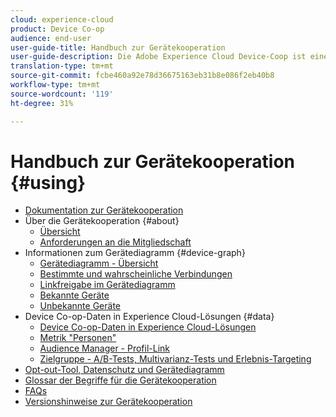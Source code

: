 ```yaml
---
cloud: experience-cloud
product: Device Co-op
audience: end-user
user-guide-title: Handbuch zur Gerätekooperation
user-guide-description: Die Adobe Experience Cloud Device-Coop ist eine digitale Genossenschaft, bei der teilnehmende Kunden Informationen zu Gerätelinks austauschen. Diese Informationen helfen ihnen, ihren Kunden wertvolle und konsistente geräteübergreifende Erlebnisse bereitzustellen.
translation-type: tm+mt
source-git-commit: fcbe460a92e78d36675163eb31b8e086f2eb40b8
workflow-type: tm+mt
source-wordcount: '119'
ht-degree: 31%

---
```



# Handbuch zur Gerätekooperation {#using}

+ [Dokumentation zur Gerätekooperation](home.md)
+ Über die Gerätekooperation {#about}
   + [Übersicht](about/overview.md)
   + [Anforderungen an die Mitgliedschaft](about/requirements.md)
+ Informationen zum Gerätediagramm {#device-graph}
   + [Gerätediagramm - Übersicht](processes/device-graph-overview.md)
   + [Bestimmte und wahrscheinliche Verbindungen](processes/links.md)
   + [Linkfreigabe im Gerätediagramm](processes/link-sharing.md)
   + [Bekannte Geräte](processes/known-device.md)
   + [Unbekannte Geräte](processes/unknown-device.md)
+ Device Co-op-Daten in Experience Cloud-Lösungen {#data}
   + [Device Co-op-Daten in Experience Cloud-Lösungen](other-solutions/other-solutions.md)
   + [Metrik &quot;Personen&quot;](other-solutions/people.md)
   + [Audience Manager - Profil-Link](other-solutions/proflie-link.md)
   + [Zielgruppe - A/B-Tests, Multivarianz-Tests und Erlebnis-Targeting](other-solutions/target.md)
+ [Opt-out-Tool, Datenschutz und Gerätediagramm](privacy.md)
+ [Glossar der Begriffe für die Gerätekooperation](glossary.md)
+ [FAQs](faq.md)
+ [Versionshinweise zur Gerätekooperation](release-notes.md)
